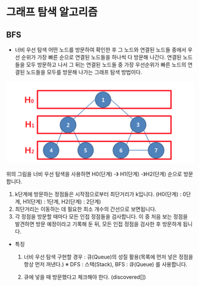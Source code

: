 # 그래프 탐색 알고리즘

## BFS

- 너비 우선 탐색
    어떤 노드를 방문하여 확인한 후 그 노드와 연결된 노드들 중에서 우선 순위가 가장 빠른 순으로 연결된 노드들을 하나씩 다 방문해 나간다. 연결된 노드들을 모두 방문하고 나서 그 뒤는 연결된 노드들 중 가장 우선순위가 빠른 노드의 연결된 노드들을 모두를 방문해 나가는 그래프 탐색 방법이다.

![](https://github.com/chldbtjd2272/csbox/blob/master/Algorithm/images/bfs.png)




위의 그림을 너비 우선 탐색을 사용하면 H0(단계) -》 H1(단계) -》H2(단계) 순으로 방문합니다.



1. k단계에 방문하는 정점들은 시작점으로부터 최단거리가 k입니다. (H0(단계) : 0단계,  H1(단계) : 1단계, H2(단계) : 2단계)
2. 최단거리는 이동하는 데 필요한 최소 개수의 간선으로 보면됩니다.
3. 각 정점을 방문할 때마다 모든 인접 정점들을 검사합니다. 이 중 처음 보는 정점을 발견하면 방문 예정이라고 기록해 둔 뒤, 모든 인접 정점을 검사한 후 방문하게 됩니다.



- 특징

    1. 너비 우선 탐색 구현할 경우 : 큐(Queue)의 성질 활용(목록에 먼저 넣은 정점을 항상 먼저 꺼낸다.)
    ※ DFS : 스택(Stack), BFS : 큐(Queue) 를 사용합니다.
    
    2. 큐에 넣을 때 방문했다고 체크해야 한다. (discovered[])
